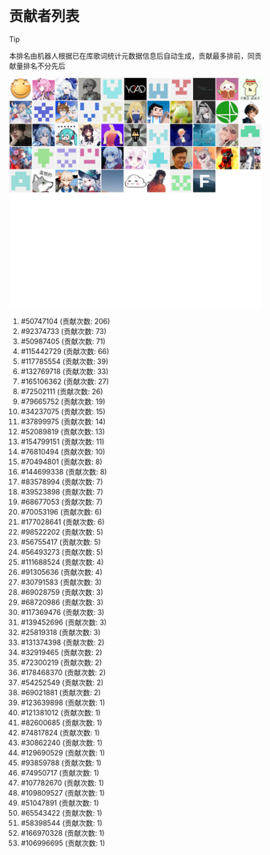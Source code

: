 # 贡献者列表

> [!TIP]
> 本排名由机器人根据已在库歌词统计元数据信息后自动生成，贡献最多排前，同贡献量排名不分先后

![贡献者头像画廊](./CONTRIBUTORS.svg)

1. #50747104 (贡献次数: 206)
2. #92374733 (贡献次数: 73)
3. #50987405 (贡献次数: 71)
4. #115442729 (贡献次数: 66)
5. #117785554 (贡献次数: 39)
6. #132769718 (贡献次数: 33)
7. #165106362 (贡献次数: 27)
8. #72502111 (贡献次数: 26)
9. #79665752 (贡献次数: 19)
10. #34237075 (贡献次数: 15)
11. #37899975 (贡献次数: 14)
12. #52089819 (贡献次数: 13)
13. #154799151 (贡献次数: 11)
14. #76810494 (贡献次数: 10)
15. #70494801 (贡献次数: 8)
16. #144699338 (贡献次数: 8)
17. #83578994 (贡献次数: 7)
18. #39523898 (贡献次数: 7)
19. #68677053 (贡献次数: 7)
20. #70053196 (贡献次数: 6)
21. #177028641 (贡献次数: 6)
22. #98522202 (贡献次数: 5)
23. #56755417 (贡献次数: 5)
24. #56493273 (贡献次数: 5)
25. #111688524 (贡献次数: 4)
26. #91305636 (贡献次数: 4)
27. #30791583 (贡献次数: 3)
28. #69028759 (贡献次数: 3)
29. #68720986 (贡献次数: 3)
30. #117369476 (贡献次数: 3)
31. #139452696 (贡献次数: 3)
32. #25819318 (贡献次数: 3)
33. #131374398 (贡献次数: 2)
34. #32919465 (贡献次数: 2)
35. #72300219 (贡献次数: 2)
36. #178468370 (贡献次数: 2)
37. #54252549 (贡献次数: 2)
38. #69021881 (贡献次数: 2)
39. #123639898 (贡献次数: 1)
40. #121381012 (贡献次数: 1)
41. #82600685 (贡献次数: 1)
42. #74817824 (贡献次数: 1)
43. #30862240 (贡献次数: 1)
44. #129690529 (贡献次数: 1)
45. #93859788 (贡献次数: 1)
46. #74950717 (贡献次数: 1)
47. #107782670 (贡献次数: 1)
48. #109809527 (贡献次数: 1)
49. #51047891 (贡献次数: 1)
50. #65543422 (贡献次数: 1)
51. #58398544 (贡献次数: 1)
52. #166970328 (贡献次数: 1)
53. #106996695 (贡献次数: 1)
